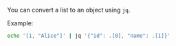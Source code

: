 You can convert a list to an object using `jq`.

Example:

```bash
echo '[1, "Alice"]' | jq '{"id": .[0], "name": .[1]}'
```
